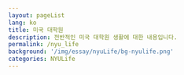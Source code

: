 ```yaml
---
layout: pageList
lang: ko
title: 미국 대학원
description: 전반적인 미국 대학원 생활에 대한 내용입니다.
permalink: /nyu_life
background: '/img/essay/nyuLife/bg-nyulife.png'
categories: NYULife
---
```

